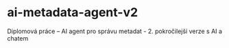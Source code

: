 # ai-metadata-agent-v2
Diplomová práce – AI agent pro správu metadat - 2. pokročilejší verze s AI a chatem
